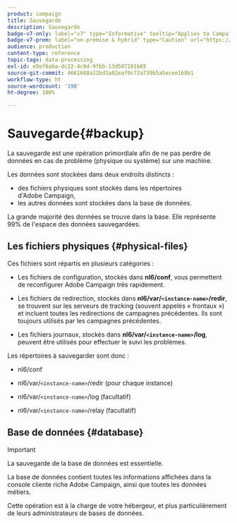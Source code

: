 ```yaml
---
product: campaign
title: Sauvegarde
description: Sauvegarde
badge-v7-only: label="v7" type="Informative" tooltip="Applies to Campaign Classic v7 only"
badge-v7-prem: label="on-premise & hybrid" type="Caution" url="https://experienceleague.adobe.com/docs/campaign-classic/using/installing-campaign-classic/architecture-and-hosting-models/hosting-models-lp/hosting-models.html" tooltip="Applies to on-premise and hybrid deployments only"
audience: production
content-type: reference
topic-tags: data-processing
exl-id: e5ef6aba-dc22-4c8d-9fbb-13d507181b65
source-git-commit: 4661688a22bd1a82eaf9c72a739b5a5ecee168b1
workflow-type: ht
source-wordcount: '198'
ht-degree: 100%

---
```


# Sauvegarde{#backup}

La sauvegarde est une opération primordiale afin de ne pas perdre de données en cas de problème (physique ou système) sur une machine.

Les données sont stockées dans deux endroits distincts :

* des fichiers physiques sont stockés dans les répertoires d&#39;Adobe Campaign,
* les autres données sont stockées dans la base de données.

La grande majorité des données se trouve dans la base. Elle représente 99% de l&#39;espace des données sauvegardées.

## Les fichiers physiques {#physical-files}

Ces fichiers sont répartis en plusieurs catégories :

* Les fichiers de configuration, stockés dans **nl6/conf**, vous permettent de reconfigurer Adobe Campaign très rapidement.

* Les fichiers de redirection, stockés dans **nl6/var/`<instance-name>`/redir**, se trouvent sur les serveurs de tracking (souvent appelés « frontaux ») et incluent toutes les redirections de campagnes précédentes. Ils sont toujours utilisés par les campagnes précédentes.

* Les fichiers journaux, stockés dans **nl6/var/`<instance-name>`/log**, peuvent être utilisés pour effectuer le suivi les problèmes.

Les répertoires à sauvegarder sont donc :

* nl6/conf

* nl6/var/`<instance-name>`/redir (pour chaque instance)

* nl6/var/`<instance-name>`/log (facultatif)

* nl6/var/`<instance-name>`/relay (facultatif)


## Base de données {#database}

>[!IMPORTANT]
>
>La sauvegarde de la base de données est essentielle.


La base de données contient toutes les informations affichées dans la console cliente riche Adobe Campaign, ainsi que toutes les données métiers.

Cette opération est à la charge de votre hébergeur, et plus particulièrement de leurs administrateurs de bases de données.
